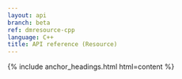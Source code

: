 ```yaml
---
layout: api
branch: beta
ref: dmresource-cpp
language: C++
title: API reference (Resource)
---
```

{% include anchor_headings.html html=content %}